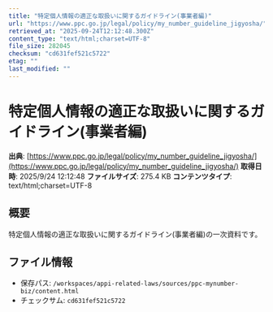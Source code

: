 ```yaml
---
title: "特定個人情報の適正な取扱いに関するガイドライン(事業者編)"
url: "https://www.ppc.go.jp/legal/policy/my_number_guideline_jigyosha/"
retrieved_at: "2025-09-24T12:12:48.300Z"
content_type: "text/html;charset=UTF-8"
file_size: 282045
checksum: "cd631fef521c5722"
etag: ""
last_modified: ""
---
```


# 特定個人情報の適正な取扱いに関するガイドライン(事業者編)

**出典**: [https://www.ppc.go.jp/legal/policy/my_number_guideline_jigyosha/](https://www.ppc.go.jp/legal/policy/my_number_guideline_jigyosha/)
**取得日時**: 2025/9/24 12:12:48
**ファイルサイズ**: 275.4 KB
**コンテンツタイプ**: text/html;charset=UTF-8

## 概要
特定個人情報の適正な取扱いに関するガイドライン(事業者編)の一次資料です。

## ファイル情報
- 保存パス: `/workspaces/appi-related-laws/sources/ppc-mynumber-biz/content.html`
- チェックサム: `cd631fef521c5722`
